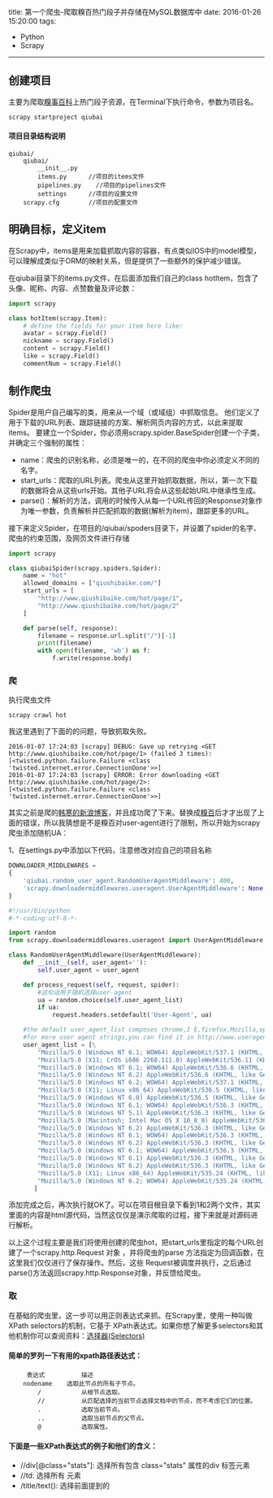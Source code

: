 title: 第一个爬虫-爬取糗百热门段子并存储在MySQL数据库中
date: 2016-01-26 15:20:00
tags:
- Python
- Scrapy
---


## 创建项目
主要为爬取[糗事百科](http://www.qiushibaike.com/)上热门段子资源，在Terminal下执行命令，参数为项目名。

```
scrapy startproject qiubai
```
#### 项目目录结构说明

```
qiubai/
	qiubai/
		__init__.py
		items.py	  //项目的items文件
		pipelines.py  	//项目的pipelines文件
		settings	  //项目的设置文件
	scrapy.cfg		  //项目的配置文件
```

## 明确目标，定义item
在Scrapy中，items是用来加载抓取内容的容器，有点类似IOS中的model模型，可以理解成类似于ORM的映射关系，但是提供了一些额外的保护减少错误。

在qiubai目录下的items.py文件，在后面添加我们自己的class hotItem，包含了头像、昵称、内容、点赞数量及评论数：

```python
import scrapy

class hotItem(scrapy.Item):
    # define the fields for your item here like:
    avatar = scrapy.Field()
    nickname = scrapy.Field()
    content = scrapy.Field()
    like = scrapy.Field()
    commentNum = scrapy.Field()
```

<!-- more -->

## 制作爬虫
Spider是用户自己编写的类，用来从一个域（或域组）中抓取信息。
他们定义了用于下载的URL列表、跟踪链接的方案、解析网页内容的方式，以此来提取items。
要建立一个Spider，你必须用scrapy.spider.BaseSpider创建一个子类，并确定三个强制的属性：

* name：爬虫的识别名称，必须是唯一的，在不同的爬虫中你必须定义不同的名字。
* start_urls：爬取的URL列表。爬虫从这里开始抓取数据，所以，第一次下载的数据将会从这些urls开始。其他子URL将会从这些起始URL中继承性生成。
* parse()：解析的方法，调用的时候传入从每一个URL传回的Response对象作为唯一参数，负责解析并匹配抓取的数据(解析为item)，跟踪更多的URL。

接下来定义Spider，在项目的/qiubai/spoders目录下，并设置了spider的名字、爬虫的约束范围，及网页文件进行存储

```python
import scrapy

class qiubaiSpider(scrapy.spiders.Spider):
    name = "hot"
    allowed_domains = ["qiushibaike.com/"]
    start_urls = [
        "http://www.qiushibaike.com/hot/page/1",
        "http://www.qiushibaike.com/hot/page/2"
    ]

    def parse(self, response):
        filename = response.url.split("/")[-1]
        print(filename)
        with open(filename, 'wb') as f:
            f.write(response.body)
```

### 爬
执行爬虫文件

```
scrapy crawl hot
```
我这里遇到了下面的的问题，导致抓取失败。

```
2016-01-07 17:24:03 [scrapy] DEBUG: Gave up retrying <GET http://www.qiushibaike.com/hot/page/1> (failed 3 times): [<twisted.python.failure.Failure <class 'twisted.internet.error.ConnectionDone'>>]
2016-01-07 17:24:03 [scrapy] ERROR: Error downloading <GET http://www.qiushibaike.com/hot/page/2>: [<twisted.python.failure.Failure <class 'twisted.internet.error.ConnectionDone'>>]
```
其实之前是爬的[韩寒的新浪博客](http://blog.sina.com.cn/s/articlelist_1191258123_0_1.html)，并且成功爬了下来。替换成[糗百](http://www.qiushibaike.com/)后才才出现了上面的错误，所以我猜想是不是糗百对user-agent进行了限制，所以开始为scrapy爬虫添加随机UA：

1、在settings.py中添加以下代码，注意修改对应自己的项目名称
	
```python
DOWNLOADER_MIDDLEWARES = 
{
	'qiubai.random_user_agent.RandomUserAgentMiddleware': 400,
	'scrapy.downloadermiddlewares.useragent.UserAgentMiddleware': None,
}
```

```python
#!/usr/bin/python
#-*-coding:utf-8-*-

import random
from scrapy.downloadermiddlewares.useragent import UserAgentMiddleware

class RandomUserAgentMiddleware(UserAgentMiddleware):
    def __init__(self, user_agent=''):
        self.user_agent = user_agent

    def process_request(self, request, spider):
        #这句话用于随机选择user-agent
        ua = random.choice(self.user_agent_list)
        if ua:
            request.headers.setdefault('User-Agent', ua)

    #the default user_agent_list composes chrome,I E,firefox,Mozilla,opera,netscape
    #for more user agent strings,you can find it in http://www.useragentstring.com/pages/useragentstring.php
    user_agent_list = [\
        "Mozilla/5.0 (Windows NT 6.1; WOW64) AppleWebKit/537.1 (KHTML, like Gecko) Chrome/22.0.1207.1 Safari/537.1"\
        "Mozilla/5.0 (X11; CrOS i686 2268.111.0) AppleWebKit/536.11 (KHTML, like Gecko) Chrome/20.0.1132.57 Safari/536.11",\
        "Mozilla/5.0 (Windows NT 6.1; WOW64) AppleWebKit/536.6 (KHTML, like Gecko) Chrome/20.0.1092.0 Safari/536.6",\
        "Mozilla/5.0 (Windows NT 6.2) AppleWebKit/536.6 (KHTML, like Gecko) Chrome/20.0.1090.0 Safari/536.6",\
        "Mozilla/5.0 (Windows NT 6.2; WOW64) AppleWebKit/537.1 (KHTML, like Gecko) Chrome/19.77.34.5 Safari/537.1",\
        "Mozilla/5.0 (X11; Linux x86_64) AppleWebKit/536.5 (KHTML, like Gecko) Chrome/19.0.1084.9 Safari/536.5",\
        "Mozilla/5.0 (Windows NT 6.0) AppleWebKit/536.5 (KHTML, like Gecko) Chrome/19.0.1084.36 Safari/536.5",\
        "Mozilla/5.0 (Windows NT 6.1; WOW64) AppleWebKit/536.3 (KHTML, like Gecko) Chrome/19.0.1063.0 Safari/536.3",\
        "Mozilla/5.0 (Windows NT 5.1) AppleWebKit/536.3 (KHTML, like Gecko) Chrome/19.0.1063.0 Safari/536.3",\
        "Mozilla/5.0 (Macintosh; Intel Mac OS X 10_8_0) AppleWebKit/536.3 (KHTML, like Gecko) Chrome/19.0.1063.0 Safari/536.3",\
        "Mozilla/5.0 (Windows NT 6.2) AppleWebKit/536.3 (KHTML, like Gecko) Chrome/19.0.1062.0 Safari/536.3",\
        "Mozilla/5.0 (Windows NT 6.1; WOW64) AppleWebKit/536.3 (KHTML, like Gecko) Chrome/19.0.1062.0 Safari/536.3",\
        "Mozilla/5.0 (Windows NT 6.2) AppleWebKit/536.3 (KHTML, like Gecko) Chrome/19.0.1061.1 Safari/536.3",\
        "Mozilla/5.0 (Windows NT 6.1; WOW64) AppleWebKit/536.3 (KHTML, like Gecko) Chrome/19.0.1061.1 Safari/536.3",\
        "Mozilla/5.0 (Windows NT 6.1) AppleWebKit/536.3 (KHTML, like Gecko) Chrome/19.0.1061.1 Safari/536.3",\
        "Mozilla/5.0 (Windows NT 6.2) AppleWebKit/536.3 (KHTML, like Gecko) Chrome/19.0.1061.0 Safari/536.3",\
        "Mozilla/5.0 (X11; Linux x86_64) AppleWebKit/535.24 (KHTML, like Gecko) Chrome/19.0.1055.1 Safari/535.24",\
        "Mozilla/5.0 (Windows NT 6.2; WOW64) AppleWebKit/535.24 (KHTML, like Gecko) Chrome/19.0.1055.1 Safari/535.24"
       ]
```
添加完成之后，再次执行就OK了。可以在项目根目录下看到1和2两个文件，其实里面的内容是html源代码，当然这仅仅是演示爬取的过程，接下来就是对源码进行解析。

以上这个过程主要是我们将使用创建的爬虫hot，把start_urls里指定的每个URL创建了一个scrapy.http.Request 对象 ，并将爬虫的parse 方法指定为回调函数，在这里我们仅仅进行了保存操作。然后，这些 Request被调度并执行，之后通过parse()方法返回scrapy.http.Response对象，并反馈给爬虫。

### 取
在基础的爬虫里，这一步可以用正则表达式来抓。在Scrapy里，使用一种叫做 XPath selectors的机制，它基于 XPath表达式。如果你想了解更多selectors和其他机制你可以查阅资料：[选择器(Selectors)](http://scrapy-chs.readthedocs.org/zh_CN/latest/topics/selectors.html)

#### 简单的罗列一下有用的xpath路径表达式：
```
     表达式	      描述
	nodename	选取此节点的所有子节点。
		/			从根节点选取。
		// 			从匹配选择的当前节点选择文档中的节点，而不考虑它们的位置。
		.			选取当前节点。
		..			选取当前节点的父节点。
		@			选取属性。
```

#### 下面是一些XPath表达式的例子和他们的含义：
* //div[@class="stats"]: 选择所有包含 class="stats" 属性的div 标签元素
* //td: 选择所有 <td> 元素
*  /title/text(): 选择前面提到的<title> 元素下面的文本内容

接下来我们将对应的源码标签解析，并将对象保存在items列表中，对象保存段子的作者昵称头像等内容，我们主要解析的就是下面这段内容：

![Alt text](/assets/blogImg/qiubai_1.png)

修改我们的Spider中的解析逻辑：
```python
import scrapy
from scrapy.selector import Selector  
from qiubai.items import hotItem

class qiubaiSpider(scrapy.spiders.Spider):
    name = "hot"
    allowed_domains = ["qiushibaike.com/"]
    start_urls = [
        "http://www.qiushibaike.com/hot/page/1",
        "http://www.qiushibaike.com/hot/page/2"
    ]

    def parse(self, response):
        sel = Selector(response) 
        sites = sel.xpath('//div[@class="article block untagged mb15"]')
        items = []
        for site in sites:
            item = hotItem()
            userSites = site.xpath('div[@class="author clearfix"]//a')
            # 有些时候此标签并不一定存在，需要进行判断
            if userSites:
                item["avatar"] = userSites[0].xpath('img/@src').extract()
                item["nickname"] = userSites[1].xpath('h2/text()').extract()
            item["content"] = site.xpath('div[@class="content"]/text()').extract()
            num = site.xpath('div[@class="stats"]//i')
            item["like"] = num[0].xpath("text()").extract()
            item["commentNum"] = num[1].xpath("text()").extract()
            items.append(item)
        return items 
```       

## 存储爬取的内容
保存信息的最简单的方法是通过[Feed exports](http://scrapy-chs.readthedocs.org/zh_CN/latest/topics/feed-exports.html)，主要有四种数据格式：JSON，JSON lines，CSV，XML。
我们将结果用最常用的JSON导出，命令如下：

-o 后面是导出文件名，-t 后面是导出类型。

``` 
scrapy crawl hot -o items.json -t json  
``` 
此时就可以在项目跟目录下看到items.json文件，可以使用文本编辑器查看了。当然我们更多的时候还是希望保存到[MySQL](http://www.mysql.com/)中便于使用，这时候就需要使用到pipelines.py文件了。

当然还需要修改setting.py这个文件：将下面这句话加进去

``` 
ITEM_PIPELINES=['fjsen.pipelines.QiubaiPipeline']
``` 

并且修改在pipelines.py文件，修改对应的数据库账户密码，建议制定为utf8编码，否则会出现乱码。并且推荐使用这种方法进行数据插入，写sql语句出错太难调了。

``` python
from scrapy import log
from twisted.enterprise import adbapi
import MySQLdb
import MySQLdb.cursors

class QiubaiPipeline(object):
  
    def __init__(self):
        self.dbpool = adbapi.ConnectionPool('MySQLdb', db='qiubaiDB',
                user='root', passwd='111111', cursorclass = MySQLdb.cursors.DictCursor,
                charset='utf8', use_unicode=True)
  
    def process_item(self, item, spider):
        # run db query in thread pool
        query = self.dbpool.runInteraction(self._conditional_insert, item)
        query.addErrback(self.handle_error)
        return item
  
    def _conditional_insert(self, tx, item):
        # create record if doesn't exist.
        # all this block run on it's own thread
        isExist =tx.execute('select *from information_schema.tables where table_name = "hot"')
        if isExist:
            sql = "INSERT INTO hot(hot_avatar, hot_nickname, hot_content, hot_like, hot_commentNum) VALUES (%s, %s, %s, %s, %s)"
            avatar = item["avatar"]
            param = ""
            # 需要判断头像昵称是否真的存在，当然这个判断条件写的比较简单
            if avatar:
                param = (item['avatar'][0], item["nickname"][0], item['content'][0], int(item['like'][0]), int(item['commentNum'][0]))
            else:
                param = ("", "", item['content'][0], int(item['like'][0]), int(item['commentNum'][0]))
            tx.execute(sql, param)
        else:
            # 如果表不存在则创建
            tx.execute('create table hot(hot_id INT AUTO_INCREMENT PRIMARY KEY, hot_avatar VARCHAR(100) , hot_nickname VARCHAR(100) , hot_content text NOT NULL, hot_like INT NOT NULL,hot_commentNum INT NOT NULL) DEFAULT CHARSET=utf8')
  
    def handle_error(self, e):
        log.err(e)
``` 

接着，执行爬虫命令后查看数据库就可以了，在此之前确保你的[MySQL](http://www.mysql.com/)服务是启动的：

![Alt text](/assets/blogImg/qiubai_2.png)